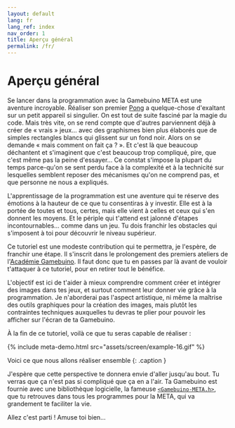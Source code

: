 ```yaml
---
layout: default
lang: fr
lang_ref: index
nav_order: 1
title: Aperçu général
permalink: /fr/
---
```


# Aperçu général

Se lancer dans la programmation avec la Gamebuino META est une aventure incroyable. Réaliser son premier [Pong][pong] a quelque-chose d'exaltant sur un petit appareil si singulier. On est tout de suite fasciné par la magie du code. Mais très vite, on se rend compte que d'autres parviennent déjà à créer de « vrais » jeux… avec des graphismes bien plus élaborés que de simples rectangles blancs qui glissent sur un fond noir. Alors on se demande « mais comment on fait ça ? ». Et c'est là que beaucoup déchantent et s'imaginent que c'est beaucoup trop compliqué, pire, que c'est même pas la peine d'essayer… Ce constat s'impose la plupart du temps parce-qu'on se sent perdu face à la complexité et à la technicité sur lesquelles semblent reposer des mécanismes qu'on ne comprend pas, et que personne ne nous a expliqués.

L'apprentissage de la programmation est une aventure qui te réserve des émotions à la hauteur de ce que tu consentiras à y investir. Elle est à la portée de toutes et tous, certes, mais elle vient à celles et ceux qui s'en donnent les moyens. Et le périple qui t'attend est jalonné d'étapes incontournables… comme dans un jeu. Tu dois franchir les obstacles qui s'imposent à toi pour découvrir le niveau supérieur.

Ce tutoriel est une modeste contribution qui te permettra, je l'espère, de franchir une étape. Il s'inscrit dans le prolongement des premiers ateliers de l'[Académie Gamebuino][academy]. Il faut donc que tu en passes par là avant de vouloir t'attaquer à ce tutoriel, pour en retirer tout le bénéfice.

L'objectif est ici de t'aider à mieux comprendre comment créer et intégrer des images dans tes jeux, et surtout comment leur donner vie grâce à la programmation. Je n'aborderai pas l'aspect artistique, ni même la maîtrise des outils graphiques pour la création des images, mais plutôt les contraintes techniques auxquelles tu devras te plier pour pouvoir les afficher sur l'écran de ta Gamebuino.

À la fin de ce tutoriel, voilà ce que tu seras capable de réaliser :

{% include meta-demo.html src="assets/screen/example-16.gif" %}

Voici ce que nous allons réaliser ensemble
{: .caption }

J'espère que cette perspective te donnera envie d'aller jusqu'au bout. Tu verras que ça n'est pas si compliqué que ça en a l'air. Ta Gamebuino est fournie avec une bibliothèque logicielle, la fameuse [`<Gamebuino-META.h>`][gb-meta], que tu retrouves dans tous les programmes pour la META, qui va grandement te faciliter la vie.

Allez c'est parti ! Amuse toi bien…  <i class="far fa-smile"></i>



[pong]:    https://gamebuino.com/fr/academy/workshop/make-your-very-first-games-with-pong
[academy]: http://gamebuino.com/fr/academy
[gb-meta]: https://github.com/Gamebuino/Gamebuino-META